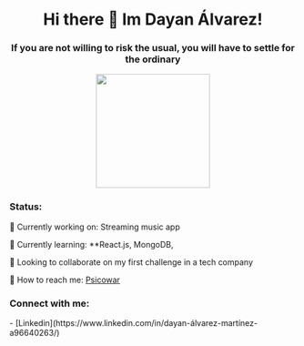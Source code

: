 
<div align="center">
   
   <h1>Hi there 👋 Im Dayan Álvarez!</h1>
   <h3> If you are not willing to risk the usual, you will have to settle for the ordinary</h3>
   <img src="https://media.giphy.com/media/tJDz8mPYyUJZ1Pg9fA/giphy.gif" width="200">
</div>

### Status:

🔭 Currently working on: Streaming music app 

🌱 Currently learning: **React.js, MongoDB, 

👯 Looking to collaborate on my first challenge in a tech company

👀 How to reach me: [Psicowar](vbdam91@gmail.com)
    
 ### Connect with me:
 <div>
  - [Linkedin](https://www.linkedin.com/in/dayan-álvarez-martínez-a96640263/)
</div>








